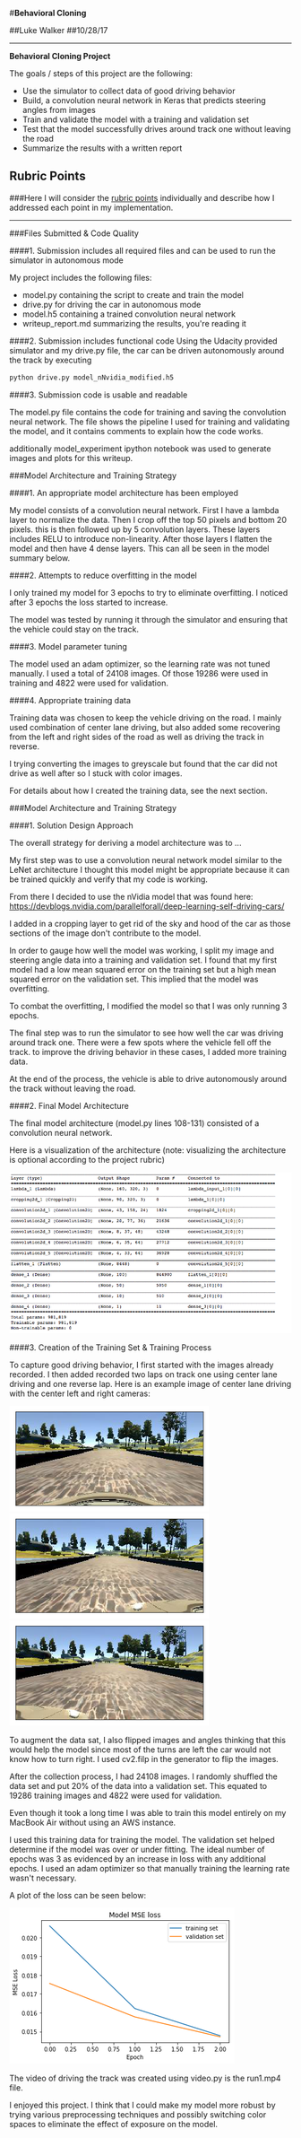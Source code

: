 #**Behavioral Cloning**

##Luke Walker
##10/28/17

---

**Behavioral Cloning Project**

The goals / steps of this project are the following:
* Use the simulator to collect data of good driving behavior
* Build, a convolution neural network in Keras that predicts steering angles from images
* Train and validate the model with a training and validation set
* Test that the model successfully drives around track one without leaving the road
* Summarize the results with a written report


[//]: # (Image References)

[image1]: ./examples/model.png "Model Visualization"
[image2]: ./examples/center.png "Center"
[image3]: ./examples/left.png "left"
[image4]: ./examples/right.png "Right"
[image5]: ./examples/loss.png "Loss"

## Rubric Points
###Here I will consider the [rubric points](https://review.udacity.com/#!/rubrics/432/view) individually and describe how I addressed each point in my implementation.  

---
###Files Submitted & Code Quality

####1. Submission includes all required files and can be used to run the simulator in autonomous mode

My project includes the following files:
* model.py containing the script to create and train the model
* drive.py for driving the car in autonomous mode
* model.h5 containing a trained convolution neural network
* writeup_report.md summarizing the results, you're reading it

####2. Submission includes functional code
Using the Udacity provided simulator and my drive.py file, the car can be driven autonomously around the track by executing
```sh
python drive.py model_nNvidia_modified.h5
```

####3. Submission code is usable and readable

The model.py file contains the code for training and saving the convolution neural network. The file shows the pipeline I used for training and validating the model, and it contains comments to explain how the code works.

additionally model_experiment ipython notebook was used to generate images and plots for this writeup.

###Model Architecture and Training Strategy

####1. An appropriate model architecture has been employed

My model consists of a convolution neural network. First I have a lambda layer to normalize the data. Then I crop off the top 50 pixels and bottom 20 pixels. this is then followed up by 5 convolution layers. These layers includes RELU to introduce non-linearity. After those layers I flatten the model and then have 4 dense layers. This can all be seen in the model summary below.

####2. Attempts to reduce overfitting in the model

I only trained my model for 3 epochs to try to eliminate overfitting. I noticed after 3 epochs the loss started to increase.

The model was tested by running it through the simulator and ensuring that the vehicle could stay on the track.

####3. Model parameter tuning

The model used an adam optimizer, so the learning rate was not tuned manually. I used a total of 24108 images. Of those 19286 were used in training and 4822 were used for validation.

####4. Appropriate training data

Training data was chosen to keep the vehicle driving on the road. I mainly used combination of center lane driving, but also added some recovering from the left and right sides of the road as well as driving the track in reverse.

I trying converting the images to greyscale but found that the car did not drive as well after so I stuck with color images.

For details about how I created the training data, see the next section.

###Model Architecture and Training Strategy

####1. Solution Design Approach

The overall strategy for deriving a model architecture was to ...

My first step was to use a convolution neural network model similar to the LeNet architecture I thought this model might be appropriate because it can be trained quickly and verify that my code is working.

From there I decided to use the nVidia model that was found here: https://devblogs.nvidia.com/parallelforall/deep-learning-self-driving-cars/

I added in a cropping layer to get rid of the sky and hood of the car as those sections of the image don't contribute to the model.

In order to gauge how well the model was working, I split my image and steering angle data into a training and validation set. I found that my first model had a low mean squared error on the training set but a high mean squared error on the validation set. This implied that the model was overfitting.

To combat the overfitting, I modified the model so that I was only running 3 epochs.

The final step was to run the simulator to see how well the car was driving around track one. There were a few spots where the vehicle fell off the track. to improve the driving behavior in these cases, I added more training data.

At the end of the process, the vehicle is able to drive autonomously around the track without leaving the road.

####2. Final Model Architecture

The final model architecture (model.py lines 108-131) consisted of a convolution neural network.

Here is a visualization of the architecture (note: visualizing the architecture is optional according to the project rubric)

![alt text][image1]

####3. Creation of the Training Set & Training Process

To capture good driving behavior, I first started with the images already recorded. I then added recorded two laps on track one using center lane driving and one reverse lap. Here is an example image of center lane driving with the center left and right cameras:

![alt text][image2]
![alt text][image3]
![alt text][image4]

To augment the data sat, I also flipped images and angles thinking that this would help the model since most of the turns are left the car would not know how to turn right. I used cv2.filp in the generator to flip the images.

After the collection process, I had 24108 images. I randomly shuffled the data set and put 20% of the data into a validation set. This equated to 19286 training images and 4822 were used for validation.

Even though it took a long time I was able to train this model entirely on my MacBook Air without using an AWS instance.

I used this training data for training the model. The validation set helped determine if the model was over or under fitting. The ideal number of epochs was 3 as evidenced by an increase in loss with any additional epochs. I used an adam optimizer so that manually training the learning rate wasn't necessary.

A plot of the loss can be seen below:

![alt text][image5]

The video of driving the track was created using video.py is the run1.mp4 file.

I enjoyed this project. I think that I could make my model more robust by trying various preprocessing techniques and possibly switching color spaces to eliminate the effect of exposure on the model.

